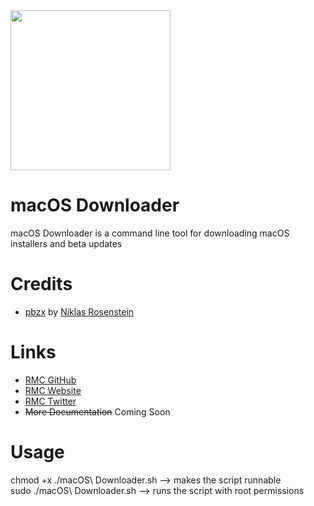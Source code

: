 <img src="https://github.com/rmc-team/macos-downloader/raw/master/Installer.png" width="256">

# macOS Downloader
macOS Downloader is a command line tool for downloading macOS installers and beta updates

# Credits
- [pbzx](https://github.com/rmc-team/macos-downloader/blob/master/resources/pbzx) by [Niklas Rosenstein](https://github.com/NiklasRosenstein/pbzx)

# Links
- [RMC GitHub](https://github.com/rmc-team)
- [RMC Website](https://www.rmc-team.ch)
- [RMC Twitter](https://twitter.com/_rmcteam)
- ~~More Documentation~~ Coming Soon

# Usage
chmod +x ./macOS\ Downloader.sh —> makes the script runnable  
sudo ./macOS\ Downloader.sh —> runs the script with root permissions  